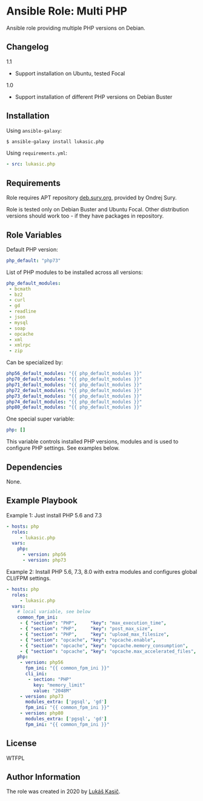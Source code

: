 Ansible Role: Multi PHP
=========

Ansible role providing multiple PHP versions on Debian.

Changelog
---------

1.1

  * Support installation on Ubuntu, tested Focal

1.0

  * Support installation of different PHP versions on Debian Buster

Installation
------------

Using `ansible-galaxy`:

```bash
$ ansible-galaxy install lukasic.php
```

Using `requirements.yml`:

```yaml
- src: lukasic.php
```

Requirements
------------

Role requires APT repository [deb.sury.org](https://deb.sury.org), provided by Ondrej Sury.

Role is tested only on Debian Buster and Ubuntu Focal. Other distribution versions should work too - if they have packages in repository.

Role Variables
--------------

Default PHP version:

```yaml
php_default: "php73"
```

List of PHP modules to be installed across all versions:

```yaml
php_default_modules:
 - bcmath
 - bz2
 - curl
 - gd
 - readline
 - json
 - mysql
 - soap
 - opcache
 - xml
 - xmlrpc
 - zip
```

Can be specialized by:

```yaml
php56_default_modules: "{{ php_default_modules }}"
php70_default_modules: "{{ php_default_modules }}"
php71_default_modules: "{{ php_default_modules }}"
php72_default_modules: "{{ php_default_modules }}"
php73_default_modules: "{{ php_default_modules }}"
php74_default_modules: "{{ php_default_modules }}"
php80_default_modules: "{{ php_default_modules }}"
```

One special super variable:

```yaml
php: []
```

This variable controls installed PHP versions, modules and is used to configure PHP settings. See examples below.


Dependencies
------------

None.

Example Playbook
----------------

Example 1: Just install PHP 5.6 and 7.3

```yaml
- hosts: php
  roles:
     - lukasic.php
  vars:
    php:
      - version: php56
      - version: php73
```

Example 2: Install PHP 5.6, 7.3, 8.0 with extra modules and configures global CLI/FPM settings.

```yaml
- hosts: php
  roles:
     - lukasic.php
  vars:
    # local variable, see below
    common_fpm_ini:
     - { "section": "PHP",     "key": "max_execution_time",             "value": "360"  }
     - { "section": "PHP",     "key": "post_max_size",                  "value": "64MB" }
     - { "section": "PHP",     "key": "upload_max_filesize",            "value": "64MB" }
     - { "section": "opcache", "key": "opcache.enable",                 "value": "1"    }
     - { "section": "opcache", "key": "opcache.memory_consumption",     "value": "512"  }
     - { "section": "opcache", "key": "opcache.max_accelerated_files",  "value": "500"  }
    php:
     - version: php56
       fpm_ini: "{{ common_fpm_ini }}"
       cli_ini:
        - section: "PHP"
          key: "memory_limit"
          value: "2048M"
     - version: php73
       modules_extra: ['pgsql', 'gd']
       fpm_ini: "{{ common_fpm_ini }}"
     - version: php80
       modules_extra: ['pgsql', 'gd']
       fpm_ini: "{{ common_fpm_ini }}"
```

License
-------

WTFPL

Author Information
------------------

The role was created in 2020 by [Lukáš Kasič](https://github.com/lukasic).


